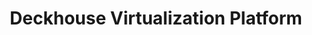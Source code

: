 ---
title: "Deckhouse Virtualization Platform"
permalink: ru/virtualization-platform/documentation/user/images.html
lang: ru
---